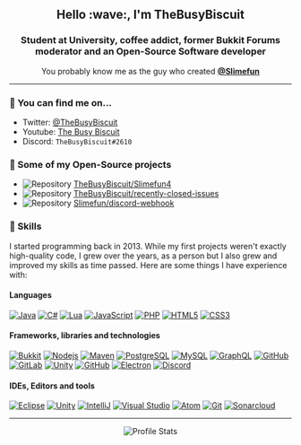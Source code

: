 <h2 align="center">Hello :wave:, I'm TheBusyBiscuit</h1>
<h3 align="center">Student at University, coffee addict, former Bukkit Forums moderator and an Open-Source Software developer</h3>
<p align="center">
  You probably know me as the guy who created <a href="https://github.com/Slimefun"><strong>@Slimefun</strong></a>
</p>
<hr/>

### :compass: You can find me on...
* Twitter: [@TheBusyBiscuit](https://twitter.com/TheBusyBiscuit)
* Youtube: [The Busy Biscuit](https://www.youtube.com/channel/UCNpuxll39TkRJdYVkvgrvgQ)
* Discord: `TheBusyBiscuit#2610`

### :scroll: Some of my Open-Source projects

<ul>
  <li><img src="https://cdnjs.cloudflare.com/ajax/libs/octicons/8.5.0/svg/repo.svg" alt="Repository"/> <a href="https://github.com/TheBusyBiscuit/Slimefun4">TheBusyBiscuit/Slimefun4</a></li>
    <li><img src="https://cdnjs.cloudflare.com/ajax/libs/octicons/8.5.0/svg/repo.svg" alt="Repository"/> <a href="https://github.com/TheBusyBiscuit/recently-closed-issues">TheBusyBiscuit/recently-closed-issues</a></li>
    <li><img src="https://cdnjs.cloudflare.com/ajax/libs/octicons/8.5.0/svg/repo.svg" alt="Repository"/> <a href="https://github.com/Slimefun/discord-webhook">Slimefun/discord-webhook</a></li>
</ul>

### :wrench: Skills
I started programming back in 2013. 
While my first projects weren't exactly high-quality code, I grew over the years, as a person but I also grew and improved my skills as time passed. 
Here are some things I have experience with:

#### Languages
  [![Java](https://img.shields.io/badge/-java-007396?style=flat-square&logo=java)](https://github.com/TheBusyBiscuit?tab=repositories&language=java)
  [![C#](https://img.shields.io/badge/-C%23-7719AA?style=flat-square&logo=c+sharp)](https://github.com/TheBusyBiscuit?tab=repositories&language=c%23)
  [![Lua](https://img.shields.io/badge/-Lua-2C2D72?style=flat-square&logo=lua)](https://github.com/TheBusyBiscuit?tab=repositories&language=lua)
  [![JavaScript](https://img.shields.io/badge/-JavaScript-black?style=flat-square&logo=javascript)](https://github.com/TheBusyBiscuit?tab=repositories&language=javascript)
  [![PHP](https://img.shields.io/badge/-PHP-777BB4?style=flat-square&logo=php&logoColor=white)](https://github.com/TheBusyBiscuit?tab=repositories&language=php)
  [![HTML5](https://img.shields.io/badge/-HTML5-E34F26?style=flat-square&logo=html5&logoColor=white)](https://github.com/TheBusyBiscuit?tab=repositories&language=html)
  [![CSS3](https://img.shields.io/badge/-CSS3-1572B6?style=flat-square&logo=css3)](https://github.com/TheBusyBiscuit?tab=repositories&language=css)
  
#### Frameworks, libraries and technologies
  [![Bukkit](https://img.shields.io/badge/-CraftBukkit-ff9a03?style=flat-square)](https://dev.bukkit.org/bukkit-plugins)
  [![Nodejs](https://img.shields.io/badge/-node.js-339933?style=flat-square&logo=node.js&logoColor=white)](https://nodejs.org/)
  [![Maven](https://img.shields.io/badge/-Maven-C71A36?style=flat-square&logo=apache+maven)](https://maven.apache.org/)
  [![PostgreSQL](https://img.shields.io/badge/-PostgreSQL-336791?style=flat-square&logo=postgresql)](https://www.postgresql.org/)
  [![MySQL](https://img.shields.io/badge/-MySQL-4479A1?style=flat-square&logo=mysql&logoColor=white)](https://www.mysql.com/)
  [![GraphQL](https://img.shields.io/badge/-GraphQL-E10098?style=flat-square&logo=graphql)](https://graphql.org/)
  [![GitHub](https://img.shields.io/badge/-GitHub-181717?style=flat-square&logo=github)](https://github.com/)
  [![GitLab](https://img.shields.io/badge/-GitLab-FCA121?style=flat-square&logo=gitlab)](https://gitlab.com/)
  [![Unity](https://img.shields.io/badge/-Unity3D-black?style=flat-square&logo=unity)](https://unity.com/)
  [![GitHub](https://img.shields.io/badge/-GitHub_Actions-181717?style=flat-square&logo=github)](https://github.com/features/actions)
  [![Electron](https://img.shields.io/badge/-Electron-47848F?style=flat-square&logo=electron&logoColor=white)](https://www.electronjs.org/)
  [![Discord](https://img.shields.io/badge/-Discord_API-7289DA?style=flat-square&logo=discord&logoColor=white)](https://discord.com/)
  
#### IDEs, Editors and tools
  [![Eclipse](https://img.shields.io/badge/-Eclipse-2C2255?style=flat-square&logo=eclipse+ide)](https://www.eclipse.org/)
  [![Unity](https://img.shields.io/badge/-Unity3D-black?style=flat-square&logo=unity)](https://unity.com/)
  [![IntelliJ](https://img.shields.io/badge/-IntelliJ-081059?style=flat-square&logo=intellij+idea)](https://www.jetbrains.com/idea/)
  [![Visual Studio](https://img.shields.io/badge/-Visual_Studio-5C2D91?style=flat-square&logo=visual+studio)](https://visualstudio.microsoft.com/)
  [![Atom](https://img.shields.io/badge/-Atom-48b86d?style=flat-square&logo=atom)](https://atom.io/)
  [![Git](https://img.shields.io/badge/-Git-F05032?style=flat-square&logo=git&logoColor=white)](https://git-scm.com/)
  [![Sonarcloud](https://img.shields.io/badge/-SonarCloud-F3702A?style=flat-square&logo=sonarcloud&logoColor=white)](https://sonarcloud.io/)

<hr/>

<p align="center">
<img src="https://github-readme-stats.vercel.app/api?username=TheBusyBiscuit&show_icons=true" alt="Profile Stats">
</p>
